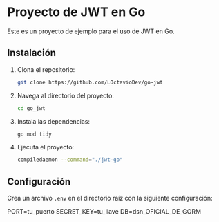 # Proyecto de JWT en Go

Este es un proyecto de ejemplo para el uso de JWT en Go.

## Instalación

1. Clona el repositorio:

    ```bash
    git clone https://github.com/LOctavioDev/go-jwt
    ```

2. Navega al directorio del proyecto:

    ```bash
    cd go_jwt
    ```

3. Instala las dependencias:

    ```bash
    go mod tidy
    ```

4. Ejecuta el proyecto:

    ```bash
    compiledaemon --command="./jwt-go"
    ```

## Configuración

Crea un archivo `.env` en el directorio raíz con la siguiente configuración:

PORT=tu_puerto
SECRET_KEY=tu_llave
DB=dsn_OFICIAL_DE_GORM
